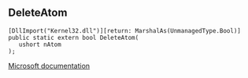 ## DeleteAtom

```
[DllImport("Kernel32.dll")][return: MarshalAs(UnmanagedType.Bool)]
public static extern bool DeleteAtom(
   ushort nAtom
);
```

[Microsoft documentation](https://docs.microsoft.com/en-us/windows/win32/api/winbase/nf-winbase-deleteatom)
